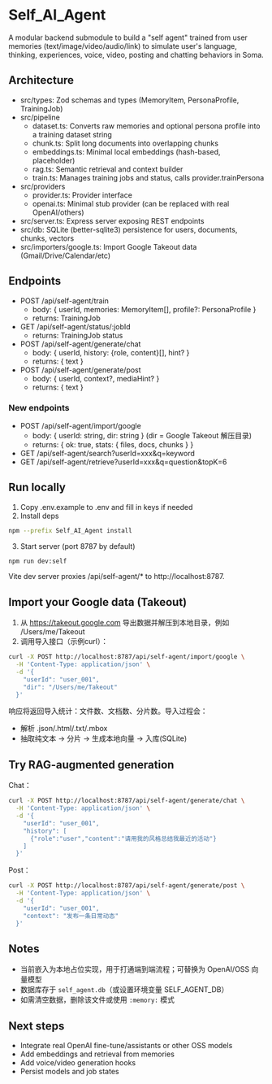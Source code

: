# Self_AI_Agent

A modular backend submodule to build a "self agent" trained from user memories (text/image/video/audio/link) to simulate user's language, thinking, experiences, voice, video, posting and chatting behaviors in Soma.

## Architecture

- src/types: Zod schemas and types (MemoryItem, PersonaProfile, TrainingJob)
- src/pipeline
  - dataset.ts: Converts raw memories and optional persona profile into a training dataset string
  - chunk.ts: Split long documents into overlapping chunks
  - embeddings.ts: Minimal local embeddings (hash-based, placeholder)
  - rag.ts: Semantic retrieval and context builder
  - train.ts: Manages training jobs and status, calls provider.trainPersona
- src/providers
  - provider.ts: Provider interface
  - openai.ts: Minimal stub provider (can be replaced with real OpenAI/others)
- src/server.ts: Express server exposing REST endpoints
- src/db: SQLite (better-sqlite3) persistence for users, documents, chunks, vectors
- src/importers/google.ts: Import Google Takeout data (Gmail/Drive/Calendar/etc)

## Endpoints

- POST /api/self-agent/train
  - body: { userId, memories: MemoryItem[], profile?: PersonaProfile }
  - returns: TrainingJob
- GET /api/self-agent/status/:jobId
  - returns: TrainingJob status
- POST /api/self-agent/generate/chat
  - body: { userId, history: {role, content}[], hint? }
  - returns: { text }
- POST /api/self-agent/generate/post
  - body: { userId, context?, mediaHint? }
  - returns: { text }

### New endpoints
- POST /api/self-agent/import/google
  - body: { userId: string, dir: string } (dir = Google Takeout 解压目录)
  - returns: { ok: true, stats: { files, docs, chunks } }
- GET /api/self-agent/search?userId=xxx&q=keyword
- GET /api/self-agent/retrieve?userId=xxx&q=question&topK=6

## Run locally

1. Copy .env.example to .env and fill in keys if needed
2. Install deps

```bash
npm --prefix Self_AI_Agent install
```

3. Start server (port 8787 by default)

```bash
npm run dev:self
```

Vite dev server proxies /api/self-agent/* to http://localhost:8787.

## Import your Google data (Takeout)

1. 从 https://takeout.google.com 导出数据并解压到本地目录，例如 /Users/me/Takeout
2. 调用导入接口（示例curl）：

```bash
curl -X POST http://localhost:8787/api/self-agent/import/google \
  -H 'Content-Type: application/json' \
  -d '{
    "userId": "user_001",
    "dir": "/Users/me/Takeout"
  }'
```

响应将返回导入统计：文件数、文档数、分片数。导入过程会：
- 解析 .json/.html/.txt/.mbox
- 抽取纯文本 -> 分片 -> 生成本地向量 -> 入库(SQLite)

## Try RAG-augmented generation

Chat：
```bash
curl -X POST http://localhost:8787/api/self-agent/generate/chat \
  -H 'Content-Type: application/json' \
  -d '{
    "userId": "user_001",
    "history": [
      {"role":"user","content":"请用我的风格总结我最近的活动"}
    ]
  }'
```

Post：
```bash
curl -X POST http://localhost:8787/api/self-agent/generate/post \
  -H 'Content-Type: application/json' \
  -d '{
    "userId": "user_001",
    "context": "发布一条日常动态"
  }'
```

## Notes
- 当前嵌入为本地占位实现，用于打通端到端流程；可替换为 OpenAI/OSS 向量模型
- 数据库存于 `self_agent.db`（或设置环境变量 SELF_AGENT_DB）
- 如需清空数据，删除该文件或使用 `:memory:` 模式

## Next steps
- Integrate real OpenAI fine-tune/assistants or other OSS models
- Add embeddings and retrieval from memories
- Add voice/video generation hooks
- Persist models and job states
